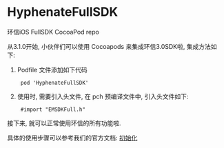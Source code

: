 # HyphenateFullSDK


环信iOS FullSDK  CocoaPod repo

从3.1.0开始, 小伙伴们可以使用 Cocoapods 来集成环信3.0SDK啦, 集成方法如下:

1. Podfile 文件添加如下代码

		pod 'HyphenateFullSDK'
		
2. 使用时, 需要引入头文件, 在 pch 预编译文件中, 引入头文件如下:

		#import "EMSDKFull.h"
		
接下来, 就可以正常使用环信的所有功能啦.

具体的使用步骤可以参考我们的官方文档: [初始化](http://docs.easemob.com/doku.php?id=im:300iosclientintegration)